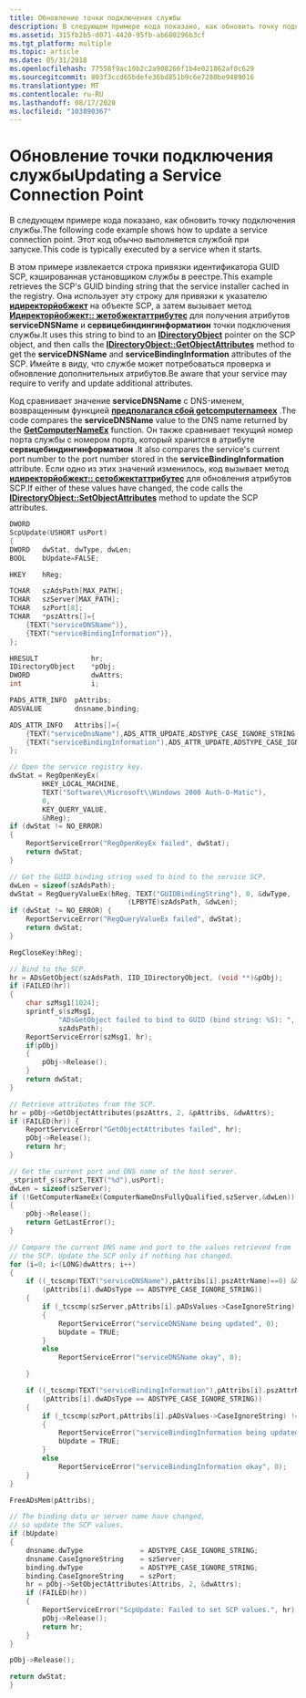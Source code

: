 ```yaml
---
title: Обновление точки подключения службы
description: В следующем примере кода показано, как обновить точку подключения службы. Этот код обычно выполняется службой при запуске.
ms.assetid: 315fb2b5-d071-4420-95fb-ab680296b3cf
ms.tgt_platform: multiple
ms.topic: article
ms.date: 05/31/2018
ms.openlocfilehash: 77558f9ac10b2c2a908266f1b4e021862af0c629
ms.sourcegitcommit: 803f3ccd65bdefe36bd851b9c6e7280be9489016
ms.translationtype: MT
ms.contentlocale: ru-RU
ms.lasthandoff: 08/17/2020
ms.locfileid: "103890367"
---
```

# <a name="updating-a-service-connection-point"></a><span data-ttu-id="0147f-104">Обновление точки подключения службы</span><span class="sxs-lookup"><span data-stu-id="0147f-104">Updating a Service Connection Point</span></span>

<span data-ttu-id="0147f-105">В следующем примере кода показано, как обновить точку подключения службы.</span><span class="sxs-lookup"><span data-stu-id="0147f-105">The following code example shows how to update a service connection point.</span></span> <span data-ttu-id="0147f-106">Этот код обычно выполняется службой при запуске.</span><span class="sxs-lookup"><span data-stu-id="0147f-106">This code is typically executed by a service when it starts.</span></span>

<span data-ttu-id="0147f-107">В этом примере извлекается строка привязки идентификатора GUID SCP, кэшированная установщиком службы в реестре.</span><span class="sxs-lookup"><span data-stu-id="0147f-107">This example retrieves the SCP's GUID binding string that the service installer cached in the registry.</span></span> <span data-ttu-id="0147f-108">Она использует эту строку для привязки к указателю [**идиректорйобжект**](/windows/desktop/api/iads/nn-iads-idirectoryobject) на объекте SCP, а затем вызывает метод [**Идиректорйобжект:: жетобжектаттрибутес**](/windows/desktop/api/iads/nf-iads-idirectoryobject-getobjectattributes) для получения атрибутов **serviceDNSName** и **сервицебиндингинформатион** точки подключения службы.</span><span class="sxs-lookup"><span data-stu-id="0147f-108">It uses this string to bind to an [**IDirectoryObject**](/windows/desktop/api/iads/nn-iads-idirectoryobject) pointer on the SCP object, and then calls the [**IDirectoryObject::GetObjectAttributes**](/windows/desktop/api/iads/nf-iads-idirectoryobject-getobjectattributes) method to get the **serviceDNSName** and **serviceBindingInformation** attributes of the SCP.</span></span> <span data-ttu-id="0147f-109">Имейте в виду, что службе может потребоваться проверка и обновление дополнительных атрибутов.</span><span class="sxs-lookup"><span data-stu-id="0147f-109">Be aware that your service may require to verify and update additional attributes.</span></span>

<span data-ttu-id="0147f-110">Код сравнивает значение **serviceDNSName** с DNS-именем, возвращенным функцией [**предполагался сбой getcomputernameex**](/windows/desktop/api/sysinfoapi/nf-sysinfoapi-getcomputernameexa) .</span><span class="sxs-lookup"><span data-stu-id="0147f-110">The code compares the **serviceDNSName** value to the DNS name returned by the [**GetComputerNameEx**](/windows/desktop/api/sysinfoapi/nf-sysinfoapi-getcomputernameexa) function.</span></span> <span data-ttu-id="0147f-111">Он также сравнивает текущий номер порта службы с номером порта, который хранится в атрибуте **сервицебиндингинформатион** .</span><span class="sxs-lookup"><span data-stu-id="0147f-111">It also compares the service's current port number to the port number stored in the **serviceBindingInformation** attribute.</span></span> <span data-ttu-id="0147f-112">Если одно из этих значений изменилось, код вызывает метод [**идиректорйобжект:: сетобжектаттрибутес**](/windows/desktop/api/iads/nf-iads-idirectoryobject-setobjectattributes) для обновления атрибутов SCP.</span><span class="sxs-lookup"><span data-stu-id="0147f-112">If either of these values have changed, the code calls the [**IDirectoryObject::SetObjectAttributes**](/windows/desktop/api/iads/nf-iads-idirectoryobject-setobjectattributes) method to update the SCP attributes.</span></span>


```C++
DWORD
ScpUpdate(USHORT usPort)
{
DWORD   dwStat, dwType, dwLen;
BOOL    bUpdate=FALSE;

HKEY    hReg;

TCHAR   szAdsPath[MAX_PATH];
TCHAR   szServer[MAX_PATH];
TCHAR   szPort[8];
TCHAR   *pszAttrs[]={
    {TEXT("serviceDNSName")},
    {TEXT("serviceBindingInformation")},
};

HRESULT             hr;
IDirectoryObject    *pObj;
DWORD               dwAttrs;
int                 i;

PADS_ATTR_INFO  pAttribs;
ADSVALUE        dnsname,binding;

ADS_ATTR_INFO   Attribs[]={
    {TEXT("serviceDnsName"),ADS_ATTR_UPDATE,ADSTYPE_CASE_IGNORE_STRING,&dnsname,1},
    {TEXT("serviceBindingInformation"),ADS_ATTR_UPDATE,ADSTYPE_CASE_IGNORE_STRING,&binding,1},
};

// Open the service registry key.
dwStat = RegOpenKeyEx(
        HKEY_LOCAL_MACHINE,
        TEXT("Software\\Microsoft\\Windows 2000 Auth-O-Matic"),
        0,
        KEY_QUERY_VALUE,
        &hReg);
if (dwStat != NO_ERROR) 
{
    ReportServiceError("RegOpenKeyEx failed", dwStat);
    return dwStat;
}

// Get the GUID binding string used to bind to the service SCP.
dwLen = sizeof(szAdsPath);
dwStat = RegQueryValueEx(hReg, TEXT("GUIDBindingString"), 0, &dwType, 
                             (LPBYTE)szAdsPath, &dwLen);
if (dwStat != NO_ERROR) {
    ReportServiceError("RegQueryValueEx failed", dwStat);
    return dwStat;
}

RegCloseKey(hReg);

// Bind to the SCP.
hr = ADsGetObject(szAdsPath, IID_IDirectoryObject, (void **)&pObj);
if (FAILED(hr)) 
{
    char szMsg1[1024];
    sprintf_s(szMsg1, 
            "ADsGetObject failed to bind to GUID (bind string: %S): ", 
            szAdsPath);
    ReportServiceError(szMsg1, hr);
    if(pObj)
    {
        pObj->Release();
    }
    return dwStat;
}

// Retrieve attributes from the SCP.
hr = pObj->GetObjectAttributes(pszAttrs, 2, &pAttribs, &dwAttrs);
if (FAILED(hr)) {
    ReportServiceError("GetObjectAttributes failed", hr);
    pObj->Release();
    return hr;
}

// Get the current port and DNS name of the host server.
_stprintf_s(szPort,TEXT("%d"),usPort);
dwLen = sizeof(szServer);
if (!GetComputerNameEx(ComputerNameDnsFullyQualified,szServer,&dwLen)) 
{
    pObj->Release();
    return GetLastError();
}

// Compare the current DNS name and port to the values retrieved from
// the SCP. Update the SCP only if nothing has changed.
for (i=0; i<(LONG)dwAttrs; i++) 
{
    if ((_tcscmp(TEXT("serviceDNSName"),pAttribs[i].pszAttrName)==0) &&
        (pAttribs[i].dwADsType == ADSTYPE_CASE_IGNORE_STRING))
    {
        if (_tcscmp(szServer,pAttribs[i].pADsValues->CaseIgnoreString) != 0)
        {
            ReportServiceError("serviceDNSName being updated", 0);
            bUpdate = TRUE;
        }
        else
            ReportServiceError("serviceDNSName okay", 0);

    }

    if ((_tcscmp(TEXT("serviceBindingInformation"),pAttribs[i].pszAttrName)==0) &&
        (pAttribs[i].dwADsType == ADSTYPE_CASE_IGNORE_STRING))
    {
        if (_tcscmp(szPort,pAttribs[i].pADsValues->CaseIgnoreString) != 0)
        {
            ReportServiceError("serviceBindingInformation being updated", 0);
            bUpdate = TRUE;
        }
        else
            ReportServiceError("serviceBindingInformation okay", 0);
    }
}

FreeADsMem(pAttribs);

// The binding data or server name have changed, 
// so update the SCP values.
if (bUpdate)
{
    dnsname.dwType              = ADSTYPE_CASE_IGNORE_STRING;
    dnsname.CaseIgnoreString    = szServer;
    binding.dwType              = ADSTYPE_CASE_IGNORE_STRING;
    binding.CaseIgnoreString    = szPort;
    hr = pObj->SetObjectAttributes(Attribs, 2, &dwAttrs);
    if (FAILED(hr)) 
    {
        ReportServiceError("ScpUpdate: Failed to set SCP values.", hr);
        pObj->Release();
        return hr;
    }
}

pObj->Release();

return dwStat;
}
```



 

 